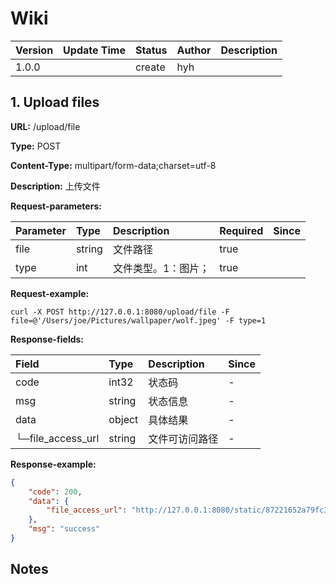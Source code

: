 # Wiki

| Version | Update Time | Status | Author | Description |
| :------ | :---------- | :----- | :----- | :---------- |
| 1.0.0   |             | create | hyh    |             |

## 1. Upload files

**URL:** /upload/file

**Type:** POST

**Content-Type:** multipart/form-data;charset=utf-8

**Description:** 上传文件

**Request-parameters:**

| Parameter | Type   | Description         | Required | Since |
| :-------- | :----- | :------------------ | :------- | :---- |
| file      | string | 文件路径            | true     |       |
| type      | int    | 文件类型。1：图片； | true     |       |

**Request-example:**

```shell
curl -X POST http://127.0.0.1:8080/upload/file -F file=@'/Users/joe/Pictures/wallpaper/wolf.jpeg' -F type=1
```

**Response-fields:**

| Field             | Type   | Description    | Since |
| :---------------- | :----- | :------------- | :---- |
| code              | int32  | 状态码         | -     |
| msg               | string | 状态信息       | -     |
| data              | object | 具体结果       | -     |
| └─file_access_url | string | 文件可访问路径 | -     |

**Response-example:**

```json
{
    "code": 200,
    "data": {
        "file_access_url": "http://127.0.0.1:8080/static/87221652a79fc3c9b04cde0b335fdd5b.jpeg"
    },
    "msg": "success"
}
```

## Notes
